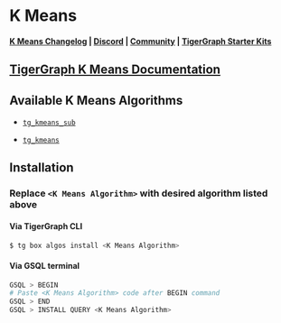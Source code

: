 
# K Means

#### [K Means Changelog](https://github.com/tigergraph/gsql-graph-algorithms/blob/master/algorithms/Community/k_means/CHANGELOG.md) | [Discord](https://discord.gg/vFbmPyvJJN) | [Community](https://community.tigergraph.com) | [TigerGraph Starter Kits](https://github.com/zrougamed/TigerGraph-Starter-Kits-Parser)

## [TigerGraph K Means Documentation](https://docs.tigergraph.com/graph-algorithm-library)

## Available K Means Algorithms 

* [`tg_kmeans_sub`](https://github.com/tigergraph/gsql-graph-algorithms/blob/github_link_fix/algorithms/Community/k_means/tg_kmeans_sub.gsql)

* [`tg_kmeans`](https://github.com/tigergraph/gsql-graph-algorithms/blob/github_link_fix/algorithms/Community/k_means/tg_kmeans.gsql)

## Installation 

### Replace `<K Means Algorithm>` with desired algorithm listed above 

#### Via TigerGraph CLI

```bash
$ tg box algos install <K Means Algorithm>
```

#### Via GSQL terminal

```bash
GSQL > BEGIN
# Paste <K Means Algorithm> code after BEGIN command
GSQL > END 
GSQL > INSTALL QUERY <K Means Algorithm>
```
